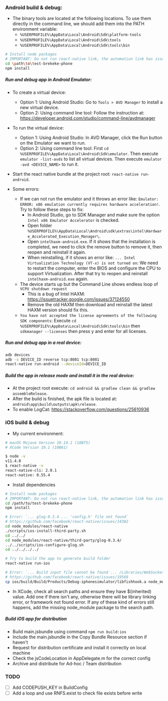 ### Android build & debug:
- The binary tools are located at the following locations. To use them directly in the command line, we should add them into the PATH environment variable:
  - `%USERPROFILE%\AppData\Local\Android\Sdk\platform-tools`
  - `%USERPROFILE%\AppData\Local\Android\Sdk\tools`
  - `%USERPROFILE%\AppData\Local\Android\Sdk\tools\bin`

```sh
# Install node packages
# IMPORTANT: Do not run react-native link, the automation link has issues, we already link them manually
cd \path\to\test-brekeke-phone
npm install
```

##### Run and debug app in Android Emulator:
- To create a virtual device:
  - Option 1: Using Android Studio: Go to `Tools > AVD Manager` to install a new virtual device.
  - Option 2: Using command line tool: Follow the instruction at: https://developer.android.com/studio/command-line/avdmanager
- To run the virtual device:
  - Option 1: Using Android Studio: In AVD Manager, click the Run button on the Emulator we want to run.
  - Option 2: Using command line tool: First `cd %USERPROFILE%\AppData\Local\Android\Sdk\emulator`. Then execute `emulator -list-avds` to list all virtual devices. Then execute `emulator -avd <DEVICE_NAME>` to run it.
- Start the react native bundle at the project root: `react-native run-android`.

- Some errors:
  - If we can not run the emulator and it throws an error like: `Emulator: ERROR: x86 emulation currently requires hardware acceleration!`. Try to follow these steps to fix:
    - In Android Studio, go to SDK Manager and make sure the option `Intel x86 Emulator Accelerator` is checked.
    - Open folder `%USERPROFILE%\AppData\Local\Android\sdk\extras\intel\Hardware_Accelerated_Execution_Manager\`.
    - Open `intelhaxm-android.exe`. If it shows that the installation is completed, we need to click the remove button to remove it, then reopen and reinstall it again.
    - When reinstalling, if it shows an error like: `... Intel Virtualization Technology (VT-x) is not turned on`: We need to restart the computer, enter the BIOS and configure the CPU to support Virtualization. After that try to reopen and reinstall `intelhaxm-android.exe` again.
  - The device starts up but the Command Line shows endless loop of `VCPU shutdown request`
    - This is a bug of Intel HAXM: https://issuetracker.google.com/issues/37124550
    - Remove the old HAXM then download and reinstall the latest HAXM version should fix this.
  - `You have not accepted the license agreements of the following SDK components`: Execute `cd %USERPROFILE%\AppData\Local\Android\Sdk\tools\bin` then `sdkmanager --licenses` then press y and enter for all licenses.

##### Run and debug app in a real device:
```sh
adb devices
adb -s DEVICE_ID reverse tcp:8081 tcp:8081
react-native run-android --deviceId=DEVICE_ID
```

##### Build the app in release mode and install it in the real device:
- At the project root execute: `cd android && gradlew clean && gradlew assembleRelease`.
- After the build is finished, the apk file is located at: `android\app\build\outputs\apk\release`.
- To enable LogCat: https://stackoverflow.com/questions/25610936


### iOS build & debug
- My current environment:
```sh
# macOS Mojave Version 10.14.1 (18B75)
# XCode Version 10.1 (10B61)

$ node -v
v11.4.0
$ react-native -v
react-native-cli: 2.0.1
react-native: 0.55.4
```

- Install dependencies
```sh
# Install node packages
# IMPORTANT: Do not run react-native link, the automation link has issues, we already link them manually
cd /path/to/test-brekeke-phone
npm install

# Error: `... glog-0.3.4 ... 'config.h' file not found`
# https://github.com/facebook/react-native/issues/14382
cd node_modules/react-native
./scripts/ios-install-third-party.sh
cd ../../
cd node_modules/react-native/third-party/glog-0.3.4/
../../scripts/ios-configure-glog.sh
cd ../../../../

# Try to build the app to generate build folder
react-native run-ios

# Error: `... Build input file cannot be found ... /Libraries/WebSocket/libfishhook.a`
# https://github.com/facebook/react-native/issues/19569
cp ios/build/Build/Products/Debug-iphonesimulator/libfishhook.a node_modules/react-native/Libraries/WebSocket/
```

- In XCode, check all search paths and ensure they have $(inherited) value. Add one if there isn't any, otherwise there will be library linking error, or framework not found error. If any of these kind of errors still happens, add the missing node_module package to the search path.

##### Build iOS app for distribution
- Build main.jsbundle using command `npm run build:ios`
- Include the main.jsbundle in the Copy Bundle Resource section if haven't
- Request for distribution certificate and install it correctly on local machine
- Check the jsCodeLocation in AppDelegate.m for the correct config
- Archive and distribute for Ad-hoc / Team distribution

### TODO
- [ ] Add CODEPUSH_KEY in BuildConfig
- [ ] Add a loop and use RNFS.exist to check file exists before write
